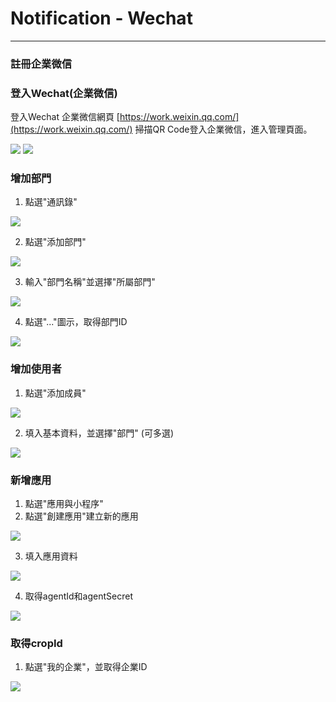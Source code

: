 # Notification - Wechat

---

### 註冊企業微信

### 登入Wechat(企業微信)

登入Wechat 企業微信網頁 [https://work.weixin.qq.com/](https://work.weixin.qq.com/)
掃描QR Code登入企業微信，進入管理頁面。

![](/assets/wechat_business_login.png)
![](/assets/wechat_business_login_qrcode.png)

### 增加部門

1. 點選"通訊錄"

![](/assets/wechat_business_contact.png)

2. 點選"添加部門"

![](/assets/wechat_business_add_party.png)

3. 輸入"部門名稱"並選擇"所屬部門"

![](/assets/wechat_business_input_party.png)

4. 點選"..."圖示，取得部門ID

![](/assets/wechat_business_party_info.png)


### 增加使用者

1. 點選"添加成員"

![](/assets/wechat_business_add_user.png)

2. 填入基本資料，並選擇"部門" (可多選)

![](/assets/wechat_business_user_info.png)

### 新增應用

1. 點選"應用與小程序"
2. 點選"創建應用"建立新的應用

![](/assets/wechat_business_add_application.png)

3. 填入應用資料

![](/assets/wechat_business_input_application.png)

4. 取得agentId和agentSecret

![](/assets/wechat_business_application_info.png)

### 取得cropId

1. 點選"我的企業"，並取得企業ID

![](/assets/wechat_business_info.png)
